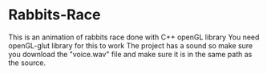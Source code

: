 # Rabbits-Race
This is an animation of rabbits race done with C++ openGL library 
You need openGL-glut library for this to work
The project has a sound so make sure you download the "voice.wav" file and make sure it is in the same path as the source.
